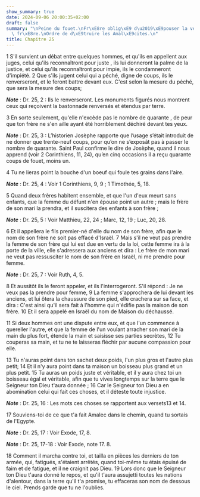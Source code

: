 ```yaml
---
show_summary: true
date: 2024-09-06 20:00:35+02:00
draft: false
summary: "\nPeine du fouet.\nFr\xE8re oblig\xE9 d\u2019\xE9pouser la veuve de son\
  \ fr\xE8re.\nOrdre de d\xE9truire les Amal\xE9cites.\n"
title: Chapitre 25
---
```





1 S'il survient un débat entre quelques hommes, et qu'ils en appellent aux juges, celui qu'ils reconnaîtront pour juste , ils lui donneront la palme de la justice, et celui qu'ils reconnaîtront pour impie, ils le condamneront d'impiété. 2 Que s'ils jugent celui qui a péché, digne de coups, ils le renverseront, et le feront battre devant eux. C'est selon la mesure du péché, que sera la mesure des coups;

***Note*** :  Dr. 25, 2 : Ils le renverseront. Les monuments figurés nous montrent ceux qui reçoivent la bastonnade renversés et étendus par terre.

3 En sorte seulement, qu'elle n'excède pas le nombre de quarante , de peur que ton frère ne s'en aille ayant été horriblement déchiré devant tes yeux.

***Note*** :  Dr. 25, 3 : L’historien Josèphe rapporte que l’usage s’était introduit de ne donner que trente-neuf coups, pour qu’on ne s’exposât pas à passer le nombre de quarante. Saint Paul confirme le dire de Josèphe, quand il nous apprend (voir 2 Corinthiens, 11, 24), qu’en cinq occasions il a reçu quarante coups de fouet, moins un.


4 Tu ne lieras point la bouche d'un boeuf qui foule tes grains dans l'aire.

***Note*** :  Dr. 25, 4 : Voir 1 Corinthiens, 9, 9 ; 1 Timothée, 5, 18.


5 Quand deux frères habitent ensemble, et que l'un d'eux meurt sans enfants, que la femme du défunt n'en épouse point un autre ; mais le frère de son mari la prendra, et il suscitera des enfants à son frère ;

***Note*** :  Dr. 25, 5 : Voir Matthieu, 22, 24 ; Marc, 12, 19 ; Luc, 20, 28.

6 Et il appellera le fils premier-né d'elle du nom de son frère, afin que le nom de son frère ne soit pas effacé d'Israël. 7 Mais s'il ne veut pas prendre la femme de son frère qui lui est due en vertu de la loi, cette femme ira à la porte de la ville, elle s'adressera aux anciens et dira : Le frère de mon mari ne veut pas ressusciter le nom de son frère en Israël, ni me prendre pour femme.

***Note*** :  Dr. 25, 7 : Voir Ruth, 4, 5.

8 Et aussitôt ils le feront appeler, et ils l'interrogeront. S'il répond : Je ne veux pas la prendre pour femme, 9 La femme s'approchera de lui devant les anciens, et lui ôtera la chaussure de son pied, elle crachera sur sa face, et dira : C'est ainsi qu'il sera fait à l'homme qui n'édifie pas la maison de son frère. 10 Et il sera appelé en Israël du nom de Maison du déchaussé.


11 Si deux hommes ont une dispute entre eux, et que l'un commence à quereller l'autre, et que la femme de l'un voulant arracher son mari de la main du plus fort, étende la main et saisisse ses parties secrètes, 12 Tu couperas sa main, et tu ne te laisseras fléchir par aucune compassion pour elle.


13 Tu n'auras point dans ton sachet deux poids, l'un plus gros et l'autre plus petit; 14 Et il n'y aura point dans ta maison un boisseau plus grand et un plus petit. 15 Tu auras un poids juste et véritable, et il y aura chez toi un boisseau égal et véritable, afin que tu vives longtemps sur la terre que le Seigneur ton Dieu t'aura donnée ; 16 Car le Seigneur ton Dieu a en abomination celui qui fait ces choses, et il déteste toute injustice.

***Note*** :  Dr. 25, 16 : Les mots ces choses se rapportent aux versets13 et 14.


17 Souviens-toi de ce que t'a fait Amalec dans le chemin, quand tu sortais de l'Egypte.

***Note*** :  Dr. 25, 17 : Voir Exode, 17, 8.

***Note*** :  Dr. 25, 17-18 : Voir Exode, note 17. 8.

18 Comment il marcha contre toi, et tailla en pièces les derniers de ton armée, qui, fatigués, s'étaient arrêtés, quand toi-même tu étais épuisé de faim et de fatigue, et il ne craignit pas Dieu. 19 Lors donc que le Seigneur ton Dieu t'aura donné le repos, et qu'il t'aura assujetti toutes les nations d'alentour, dans la terre qu'il t'a promise, tu effaceras son nom de dessous le ciel. Prends garde que tu ne l'oublies.

